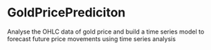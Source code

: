 # GoldPricePrediciton
Analyse the OHLC data of gold price and build a time series model to forecast future price movements using time series analysis

